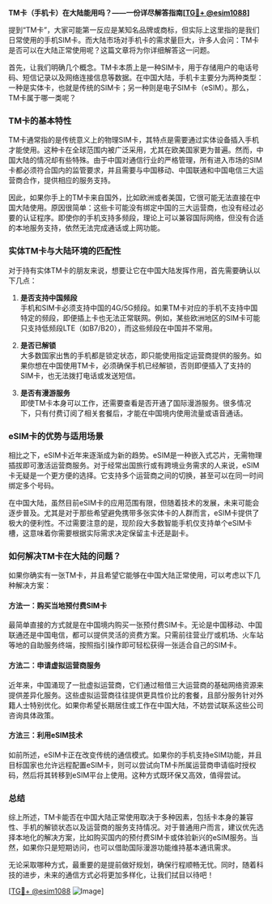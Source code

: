 **TM卡（手机卡）在大陆能用吗？——一份详尽解答指南[[TG💪+ @esim1088](https://t.me/s/esim1088)]**

提到“TM卡”，大家可能第一反应是某知名品牌或商标，但实际上这里指的是我们日常使用的手机SIM卡。而大陆市场对手机卡的需求量巨大，许多人会问：TM卡是否可以在大陆正常使用呢？这篇文章将为你详细解答这一问题。

首先，让我们明确几个概念。TM卡本质上是一种SIM卡，用于存储用户的电话号码、短信记录以及网络连接信息等数据。在中国大陆，手机卡主要分为两种类型：一种是实体卡，也就是传统的SIM卡；另一种则是电子SIM卡（eSIM）。那么，TM卡属于哪一类呢？

### TM卡的基本特性

TM卡通常指的是传统意义上的物理SIM卡，其特点是需要通过实体设备插入手机才能使用。这种卡在全球范围内被广泛采用，尤其在欧美国家更为普遍。然而，中国大陆的情况却有些特殊。由于中国对通信行业的严格管理，所有进入市场的SIM卡都必须符合国内的监管要求，并且需要与中国移动、中国联通和中国电信三大运营商合作，提供相应的服务支持。

因此，如果你手上的TM卡来自国外，比如欧洲或者美国，它很可能无法直接在中国大陆使用。原因很简单：这些卡可能没有绑定中国的三大运营商，也没有经过必要的认证程序。即使你的手机支持多频段，理论上可以兼容国际网络，但没有合适的本地服务支持，依然无法完成通话或上网功能。

### 实体TM卡与大陆环境的匹配性

对于持有实体TM卡的朋友来说，想要让它在中国大陆发挥作用，首先需要确认以下几点：

1. **是否支持中国频段**  
   手机和SIM卡必须支持中国的4G/5G频段。如果TM卡对应的手机不支持中国特定的频段，即便插上卡也无法正常联网。例如，某些欧洲地区的SIM卡可能只支持低频段LTE（如B7/B20），而这些频段在中国并不常用。

2. **是否已解锁**  
   大多数国家出售的手机都是锁定状态，即只能使用指定运营商提供的服务。如果你想在中国使用TM卡，必须确保手机已经解锁，否则即便插入了支持的SIM卡，也无法拨打电话或发送短信。

3. **是否有漫游服务**  
   即使TM卡本身可以工作，还需要查看是否开通了国际漫游服务。很多情况下，只有付费订阅了相关套餐后，才能在中国境内使用流量或语音通话。

### eSIM卡的优势与适用场景

相比之下，eSIM卡近年来逐渐成为新的趋势。eSIM是一种嵌入式芯片，无需物理插拔即可激活运营商服务。对于经常出国旅行或有跨境业务需求的人来说，eSIM卡无疑是一个更方便的选择。它支持多个运营商之间的切换，甚至可以在同一时间绑定多个号码。

在中国大陆，虽然目前eSIM卡的应用范围有限，但随着技术的发展，未来可能会逐步普及。尤其是对于那些希望避免携带多张实体卡的人群而言，eSIM卡提供了极大的便利性。不过需要注意的是，现阶段大多数智能手机仅支持单个eSIM卡槽，这意味着你需要根据实际需求决定保留主卡还是副卡。

### 如何解决TM卡在大陆的问题？

如果你确实有一张TM卡，并且希望它能够在中国大陆正常使用，可以考虑以下几种解决方案：

#### 方法一：购买当地预付费SIM卡
最简单直接的方式就是在中国境内购买一张预付费SIM卡。无论是中国移动、中国联通还是中国电信，都可以提供灵活的资费方案。只需前往营业厅或机场、火车站等地的自助服务终端，按照指引操作即可轻松获得一张适合自己的SIM卡。

#### 方法二：申请虚拟运营商服务
近年来，中国涌现了一批虚拟运营商，它们通过租借三大运营商的基础网络资源来提供差异化服务。这些虚拟运营商往往提供更具性价比的套餐，且部分服务针对外籍人士特别优化。如果你希望长期居住或工作在中国大陆，不妨尝试联系这些公司咨询具体政策。

#### 方法三：利用eSIM技术
如前所述，eSIM卡正在改变传统的通信模式。如果你的手机支持eSIM功能，并且目标国家也允许远程配置eSIM卡，则可以尝试向TM卡所属运营商申请临时授权码，然后将其转移到eSIM平台上使用。这种方式既环保又高效，值得尝试。

### 总结

综上所述，TM卡能否在中国大陆正常使用取决于多种因素，包括卡本身的兼容性、手机的解锁状态以及运营商的服务支持情况。对于普通用户而言，建议优先选择本地化的解决方案，比如购买国内的预付费SIM卡或体验新兴的eSIM服务。当然，如果你只是短期访问，也可以借助国际漫游功能维持基本通讯需求。

无论采取哪种方式，最重要的是提前做好规划，确保行程顺畅无忧。同时，随着科技的进步，未来的通信方式必将更加多样化，让我们拭目以待吧！

[[TG💪+ @esim1088](https://t.me/s/esim1088) ![Image](https://i.postimg.cc/4NQfJmqS/Snipaste-2025-05-13-00-14-12.png)]
